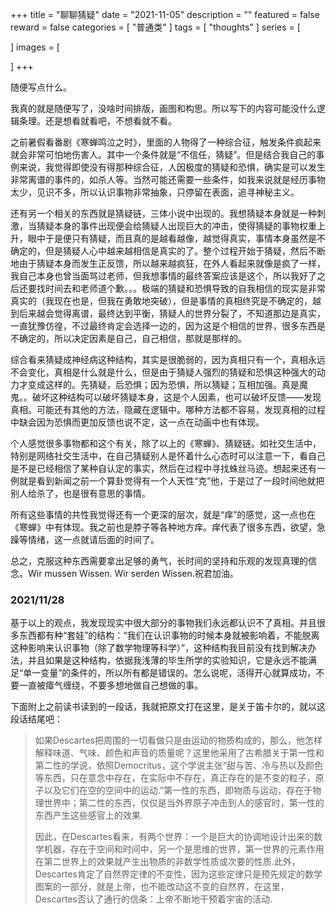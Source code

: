 +++
title = "聊聊猜疑"
date = "2021-11-05"
description = ""
featured = false
reward = false
categories = [
  "普通类"
]
tags = [
  "thoughts"
]
series = [

]
images = [

]
+++



随便写点什么。

<!--more-->

我真的就是随便写了，没啥时间排版，画图和构思。所以写下的内容可能没什么逻辑条理。还是想看就看吧，不想看就不看。

之前暑假看番剧《寒蝉鸣泣之时》，里面的人物得了一种综合征，触发条件疯起来就会非常可怕地伤害人。其中一个条件就是“不信任，猜疑”。但是结合我自己的事例来说，我觉得即使没有得那种综合征，人因极度的猜疑和恐惧，确实是可以发生非常离谱的事件的，如杀人等。当然可能还需要一些条件，如我来说就是经历事物太少，见识不多，所以认识事物非常抽象，只停留在表面，追寻神秘主义。

还有另一个相关的东西就是猜疑链，三体小说中出现的。我想猜疑本身就是一种刺激，当猜疑本身的事件出现便会给猜疑人出现巨大的冲击，使得猜疑的事物权重上升，眼中于是便只有猜疑，而且真的是越看越像，越觉得真实，事情本身虽然是不确定的，但是猜疑人心中越来越相信是真实的了。整个过程开始于猜疑，然后不断地由于猜疑本身而发生正反馈，所以越来越疯狂，在外人看起来就像是疯了一样，我自己本身也曾当面骂过老师，但我想事情的最终答案应该是这个，所以我好了之后还要找时间去和老师道个歉。。。极端的猜疑和恐惧导致的自我相信的现实是非常真实的（我现在也是，但我在勇敢地突破），但是事情的真相终究是不确定的，越到后来越会觉得离谱，最终达到平衡，猜疑人的世界分裂了，不知道那边是真实，一直犹豫仿徨，不过最终肯定会选择一边的，因为这是个相信的世界，很多东西是不确定的，所以决定因素是自己，自己相信，那就是那样的。

综合看来猜疑成神经病这种结构，其实是很脆弱的，因为真相只有一个，真相永远不会变化，真相是什么就是什么，但是由于猜疑人强烈的猜疑和恐惧这种强大的动力才变成这样的。先猜疑，后恐惧；因为恐惧，所以猜疑；互相加强。真是魔鬼。。破坏这种结构可以破坏猜疑本身，这是个人因素，也可以破坏反馈——发现真相。可能还有其他的方法，隐藏在逻辑中。哪种方法都不容易，发现真相的过程中缺会因为恐惧而更加反馈也说不定，这一点在动画中也有体现。

个人感觉很多事物都和这个有关，除了以上的《寒蝉》、猜疑链。如社交生活中，特别是网络社交生活中，在自己猜疑别人是怀着什么心态时可以注意一下，看自己是不是已经相信了某种自认定的事实，然后在过程中寻找蛛丝马迹。想起来还有一例就是看到新闻之前一个算卦觉得有一个人天性“克”他，于是过了一段时间他就把别人给杀了，也是很有意思的事情。

所有这些事情的共性我觉得还有一个更深的层次，就是“痒”的感觉，这一点也在《寒蝉》中有体现。我之前也是脖子等各种地方痒。痒代表了很多东西，欲望，急躁等情绪，这一点就请后面的时间了。

总之，克服这种东西需要拿出足够的勇气，长时间的坚持和乐观的发现真理的信念。Wir mussen Wissen. Wir serden Wissen.祝君加油。



### 2021/11/28

基于以上的观点，我发现现实中很大部分的事物我们永远都认识不了真相。并且很多东西都有种“套娃”的结构：“我们在认识事物的时候本身就被影响着，不能脱离这种影响来认识事物（除了数学物理等科学）”，这种结构我目前没有找到解决办法，并且如果是这种结构，依据我浅薄的毕生所学的实验知识，它是永远不能满足“单一变量”的条件的，所以所有都是错误的。怎么说呢，活得开心就算成功，不要一直被瘴气缠绕，不要多想地做自己想做的事。

下面附上之前读书读到的一段话，我就把原文打在这里，是关于笛卡尔的，就以这段话结尾吧：

> ​	如果Descartes把周围的一切看做只是由运动的物质构成的，那么，他怎样解释味道、气味、颜色和声音的质量呢？这里他采用了古希腊关于第一性和第二性的学说，依照Democritus，这个学说主张“甜与苦、冷与热以及颜色等东西，只在意念中存在，在实际中不存在，真正存在的是不变的粒子，原子以及它们在空的空间中的运动.”第一性的东西，即物质与运动，存在于物理世界中；第二性的东西，仅仅是当外界原子冲击到人的感官时，第一性的东西产生这些感官上的效果.
>
> ​	因此，在Descartes看来，有两个世界：一个是巨大的协调地设计出来的数学机器，存在于空间和时间中，另一个是思维的世界，第一世界的元素作用在第二世界上的效果就产生出物质的非数学性质或次要的性质.此外，Descartes肯定了自然界定律的不变性，因为这些定律只是预先规定的数学图案的一部分，就是上帝，也不能改动这不变的自然界，在这里，Descartes否认了通行的信条：上帝不断地干预着宇宙的活动.

